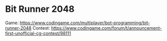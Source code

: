 # Bit Runner 2048

Game: https://www.codingame.com/multiplayer/bot-programming/bit-runner-2048
Contest: https://www.codingame.com/forum/t/announcement-first-unofficial-cg-contest/98111
